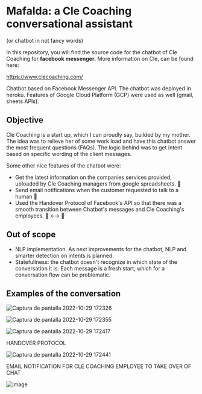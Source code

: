 # Mafalda: a Cle Coaching conversational assistant
(or chatbot in not fancy words)

In this repository, you will find the source code for the chatbot of Cle Coaching for **facebook messenger**. More information on Cle, can be found here: 

https://www.clecoaching.com/

Chatbot based on Facebook Messenger API. The chatbot was deployed in heroku. Features of Google Cloud Platform (GCP) were used as well (gmail, sheets APIs).

## Objective
Cle Coaching is a start up, which I can proudly say, builded by my mother. The idea was to relieve her of some work load and have this chatbot answer the most frequent questions (FAQs).
The logic behind was to get intent based on specific wording of the client messages. 

Some other nice features of the chatbot were:
- Get the latest information on the companies services provided, uploaded by Cle Coaching managers from google spreadsheets. :loudspeaker:
- Send email notifications when the customer requested to talk to a human :incoming_envelope:
- Used the Handover Protocol of Facebook's API so that there was a smooth transition between Chatbot's messages and Cle Coaching's employees. :robot: <--> :information_desk_person:


## Out of scope
- NLP implementation. As next improvements for the chatbot, NLP and smarter detection on intents is planned. 
- Statefullness: the chatbot doesn't recognize in which state of the conversation it is. Each message is a fresh start, which for a conversation flow can be problematic.

## Examples of the conversation

![Captura de pantalla 2022-10-29 172326](https://user-images.githubusercontent.com/50913652/198839983-c981fb27-a0e2-4ec3-bcbc-cbceb15b224f.jpg)

![Captura de pantalla 2022-10-29 172355](https://user-images.githubusercontent.com/50913652/198839988-2fe7d82f-73bb-4653-8c62-5f7eaf94f262.jpg)

![Captura de pantalla 2022-10-29 172417](https://user-images.githubusercontent.com/50913652/198839990-1358160e-7a9e-4714-9349-3ba3a17d68bd.jpg)

HANDOVER PROTOCOL

![Captura de pantalla 2022-10-29 172441](https://user-images.githubusercontent.com/50913652/198839993-31d005c0-9dd9-4bb7-8759-edcbf42cf4df.jpg)

EMAIL NOTIFICATION FOR CLE COACHING EMPLOYEE TO TAKE OVER OF CHAT

![image](https://user-images.githubusercontent.com/50913652/198839955-dacdd983-b552-4564-9c65-37664cc664b2.png)
